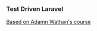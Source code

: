 ### Test Driven Laravel

[Based on Adamn Wathan's course](https://adamwathan.me/test-driven-laravel/)
